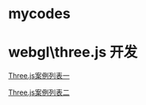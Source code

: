 # mycodes
# webgl\three.js 开发

[Three.js案例列表一](https://scqilin.github.io/mycodes/threejs/threejs.html)  

[Three.js案例列表二](https://scqilin.github.io/mycodes/threejs02/example01.html)
